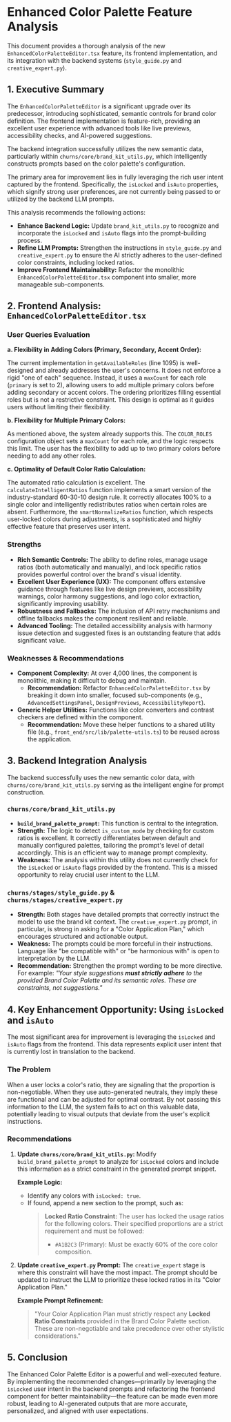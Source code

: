 # Enhanced Color Palette Feature Analysis

This document provides a thorough analysis of the new `EnhancedColorPaletteEditor.tsx` feature, its frontend implementation, and its integration with the backend systems (`style_guide.py` and `creative_expert.py`).

## 1. Executive Summary

The `EnhancedColorPaletteEditor` is a significant upgrade over its predecessor, introducing sophisticated, semantic controls for brand color definition. The frontend implementation is feature-rich, providing an excellent user experience with advanced tools like live previews, accessibility checks, and AI-powered suggestions.

The backend integration successfully utilizes the new semantic data, particularly within `churns/core/brand_kit_utils.py`, which intelligently constructs prompts based on the color palette's configuration.

The primary area for improvement lies in fully leveraging the rich user intent captured by the frontend. Specifically, the `isLocked` and `isAuto` properties, which signify strong user preferences, are not currently being passed to or utilized by the backend LLM prompts.

This analysis recommends the following actions:
- **Enhance Backend Logic:** Update `brand_kit_utils.py` to recognize and incorporate the `isLocked` and `isAuto` flags into the prompt-building process.
- **Refine LLM Prompts:** Strengthen the instructions in `style_guide.py` and `creative_expert.py` to ensure the AI strictly adheres to the user-defined color constraints, including locked ratios.
- **Improve Frontend Maintainability:** Refactor the monolithic `EnhancedColorPaletteEditor.tsx` component into smaller, more manageable sub-components.

## 2. Frontend Analysis: `EnhancedColorPaletteEditor.tsx`

### User Queries Evaluation

**a. Flexibility in Adding Colors (Primary, Secondary, Accent Order):**

The current implementation in `getAvailableRoles` (line 1095) is well-designed and already addresses the user's concerns. It does not enforce a rigid "one of each" sequence. Instead, it uses a `maxCount` for each role (`primary` is set to 2), allowing users to add multiple primary colors before adding secondary or accent colors. The ordering prioritizes filling essential roles but is not a restrictive constraint. This design is optimal as it guides users without limiting their flexibility.

**b. Flexibility for Multiple Primary Colors:**

As mentioned above, the system already supports this. The `COLOR_ROLES` configuration object sets a `maxCount` for each role, and the logic respects this limit. The user has the flexibility to add up to two primary colors before needing to add any other roles.

**c. Optimality of Default Color Ratio Calculation:**

The automated ratio calculation is excellent. The `calculateIntelligentRatios` function implements a smart version of the industry-standard 60-30-10 design rule. It correctly allocates 100% to a single color and intelligently redistributes ratios when certain roles are absent. Furthermore, the `smartNormalizeRatios` function, which respects user-locked colors during adjustments, is a sophisticated and highly effective feature that preserves user intent.

### Strengths

-   **Rich Semantic Controls:** The ability to define roles, manage usage ratios (both automatically and manually), and lock specific ratios provides powerful control over the brand's visual identity.
-   **Excellent User Experience (UX):** The component offers extensive guidance through features like live design previews, accessibility warnings, color harmony suggestions, and logo color extraction, significantly improving usability.
-   **Robustness and Fallbacks:** The inclusion of API retry mechanisms and offline fallbacks makes the component resilient and reliable.
-   **Advanced Tooling:** The detailed accessibility analysis with harmony issue detection and suggested fixes is an outstanding feature that adds significant value.

### Weaknesses & Recommendations

-   **Component Complexity:** At over 4,000 lines, the component is monolithic, making it difficult to debug and maintain.
    -   **Recommendation:** Refactor `EnhancedColorPaletteEditor.tsx` by breaking it down into smaller, focused sub-components (e.g., `AdvancedSettingsPanel`, `DesignPreviews`, `AccessibilityReport`).
-   **Generic Helper Utilities:** Functions like color converters and contrast checkers are defined within the component.
    -   **Recommendation:** Move these helper functions to a shared utility file (e.g., `front_end/src/lib/palette-utils.ts`) to be reused across the application.

## 3. Backend Integration Analysis

The backend successfully uses the new semantic color data, with `churns/core/brand_kit_utils.py` serving as the intelligent engine for prompt construction.

### `churns/core/brand_kit_utils.py`

-   **`build_brand_palette_prompt`:** This function is central to the integration.
-   **Strength:** The logic to detect `is_custom_mode` by checking for custom ratios is excellent. It correctly differentiates between default and manually configured palettes, tailoring the prompt's level of detail accordingly. This is an efficient way to manage prompt complexity.
-   **Weakness:** The analysis within this utility does not currently check for the `isLocked` or `isAuto` flags provided by the frontend. This is a missed opportunity to relay crucial user intent to the LLM.

### `churns/stages/style_guide.py` & `churns/stages/creative_expert.py`

-   **Strength:** Both stages have detailed prompts that correctly instruct the model to use the brand kit context. The `creative_expert.py` prompt, in particular, is strong in asking for a "Color Application Plan," which encourages structured and actionable output.
-   **Weakness:** The prompts could be more forceful in their instructions. Language like "be compatible with" or "be harmonious with" is open to interpretation by the LLM.
-   **Recommendation:** Strengthen the prompt wording to be more directive. For example: *"Your style suggestions **must strictly adhere** to the provided Brand Color Palette and its semantic roles. These are constraints, not suggestions."*

## 4. Key Enhancement Opportunity: Using `isLocked` and `isAuto`

The most significant area for improvement is leveraging the `isLocked` and `isAuto` flags from the frontend. This data represents explicit user intent that is currently lost in translation to the backend.

### The Problem

When a user locks a color's ratio, they are signaling that the proportion is non-negotiable. When they use auto-generated neutrals, they imply these are functional and can be adjusted for optimal contrast. By not passing this information to the LLM, the system fails to act on this valuable data, potentially leading to visual outputs that deviate from the user's explicit instructions.

### Recommendations

1.  **Update `churns/core/brand_kit_utils.py`:** Modify `build_brand_palette_prompt` to analyze for `isLocked` colors and include this information as a strict constraint in the generated prompt snippet.

    **Example Logic:**
    -   Identify any colors with `isLocked: true`.
    -   If found, append a new section to the prompt, such as:
        > **Locked Ratio Constraint:** The user has locked the usage ratios for the following colors. Their specified proportions are a strict requirement and must be followed:
        > - `#A1B2C3` (Primary): Must be exactly 60% of the core color composition.

2.  **Update `creative_expert.py` Prompt:** The `creative_expert` stage is where this constraint will have the most impact. The prompt should be updated to instruct the LLM to prioritize these locked ratios in its "Color Application Plan."

    **Example Prompt Refinement:**
    > "Your Color Application Plan must strictly respect any **Locked Ratio Constraints** provided in the Brand Color Palette section. These are non-negotiable and take precedence over other stylistic considerations."

## 5. Conclusion

The Enhanced Color Palette Editor is a powerful and well-executed feature. By implementing the recommended changes—primarily by leveraging the `isLocked` user intent in the backend prompts and refactoring the frontend component for better maintainability—the feature can be made even more robust, leading to AI-generated outputs that are more accurate, personalized, and aligned with user expectations.

